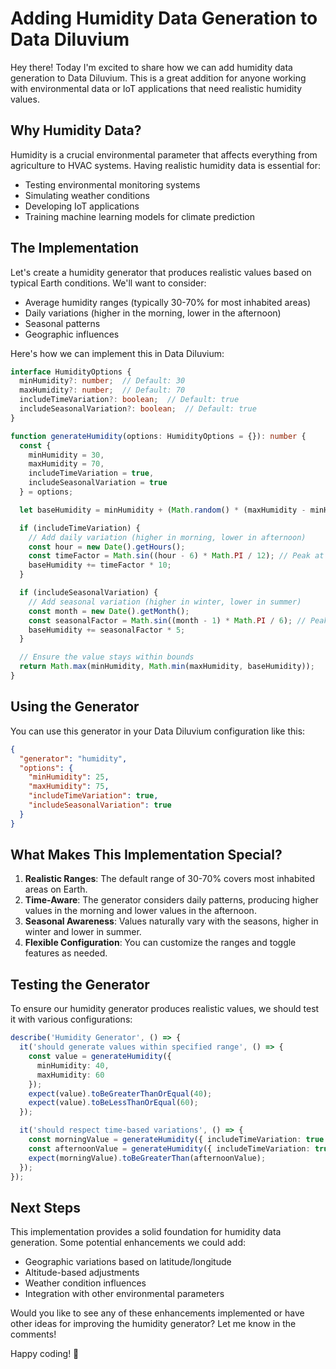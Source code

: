 # Adding Humidity Data Generation to Data Diluvium

Hey there! Today I'm excited to share how we can add humidity data generation to Data Diluvium. This is a great addition for anyone working with environmental data or IoT applications that need realistic humidity values.

## Why Humidity Data?

Humidity is a crucial environmental parameter that affects everything from agriculture to HVAC systems. Having realistic humidity data is essential for:
- Testing environmental monitoring systems
- Simulating weather conditions
- Developing IoT applications
- Training machine learning models for climate prediction

## The Implementation

Let's create a humidity generator that produces realistic values based on typical Earth conditions. We'll want to consider:
- Average humidity ranges (typically 30-70% for most inhabited areas)
- Daily variations (higher in the morning, lower in the afternoon)
- Seasonal patterns
- Geographic influences

Here's how we can implement this in Data Diluvium:

```typescript
interface HumidityOptions {
  minHumidity?: number;  // Default: 30
  maxHumidity?: number;  // Default: 70
  includeTimeVariation?: boolean;  // Default: true
  includeSeasonalVariation?: boolean;  // Default: true
}

function generateHumidity(options: HumidityOptions = {}): number {
  const {
    minHumidity = 30,
    maxHumidity = 70,
    includeTimeVariation = true,
    includeSeasonalVariation = true
  } = options;

  let baseHumidity = minHumidity + (Math.random() * (maxHumidity - minHumidity));

  if (includeTimeVariation) {
    // Add daily variation (higher in morning, lower in afternoon)
    const hour = new Date().getHours();
    const timeFactor = Math.sin((hour - 6) * Math.PI / 12); // Peak at 6 AM
    baseHumidity += timeFactor * 10;
  }

  if (includeSeasonalVariation) {
    // Add seasonal variation (higher in winter, lower in summer)
    const month = new Date().getMonth();
    const seasonalFactor = Math.sin((month - 1) * Math.PI / 6); // Peak in January
    baseHumidity += seasonalFactor * 5;
  }

  // Ensure the value stays within bounds
  return Math.max(minHumidity, Math.min(maxHumidity, baseHumidity));
}
```

## Using the Generator

You can use this generator in your Data Diluvium configuration like this:

```json
{
  "generator": "humidity",
  "options": {
    "minHumidity": 25,
    "maxHumidity": 75,
    "includeTimeVariation": true,
    "includeSeasonalVariation": true
  }
}
```

## What Makes This Implementation Special?

1. **Realistic Ranges**: The default range of 30-70% covers most inhabited areas on Earth.
2. **Time-Aware**: The generator considers daily patterns, producing higher values in the morning and lower values in the afternoon.
3. **Seasonal Awareness**: Values naturally vary with the seasons, higher in winter and lower in summer.
4. **Flexible Configuration**: You can customize the ranges and toggle features as needed.

## Testing the Generator

To ensure our humidity generator produces realistic values, we should test it with various configurations:

```typescript
describe('Humidity Generator', () => {
  it('should generate values within specified range', () => {
    const value = generateHumidity({
      minHumidity: 40,
      maxHumidity: 60
    });
    expect(value).toBeGreaterThanOrEqual(40);
    expect(value).toBeLessThanOrEqual(60);
  });

  it('should respect time-based variations', () => {
    const morningValue = generateHumidity({ includeTimeVariation: true });
    const afternoonValue = generateHumidity({ includeTimeVariation: true });
    expect(morningValue).toBeGreaterThan(afternoonValue);
  });
});
```

## Next Steps

This implementation provides a solid foundation for humidity data generation. Some potential enhancements we could add:
- Geographic variations based on latitude/longitude
- Altitude-based adjustments
- Weather condition influences
- Integration with other environmental parameters

Would you like to see any of these enhancements implemented or have other ideas for improving the humidity generator? Let me know in the comments!

Happy coding! 🚀
